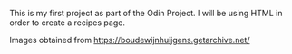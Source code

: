 This is my first project as part of the Odin Project. I will be using HTML in order to create a recipes page.

Images obtained from https://boudewijnhuijgens.getarchive.net/
